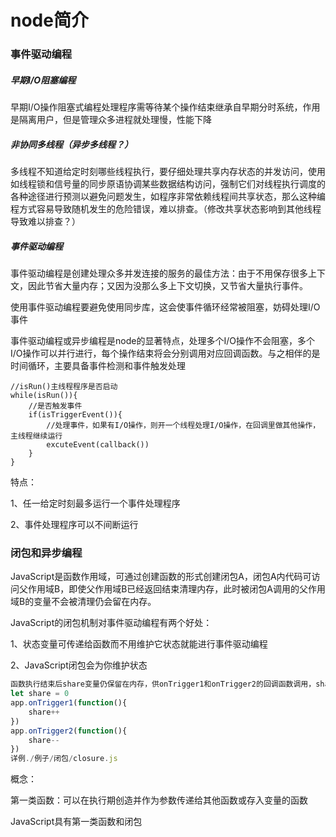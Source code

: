 # node简介

### 事件驱动编程

##### 早期I/O阻塞编程

早期I/O操作阻塞式编程处理程序需等待某个操作结束继承自早期分时系统，作用是隔离用户，但是管理众多进程就处理慢，性能下降

##### 非协同多线程（异步多线程？）

多线程不知道给定时刻哪些线程执行，要仔细处理共享内存状态的并发访问，使用如线程锁和信号量的同步原语协调某些数据结构访问，强制它们对线程执行调度的各种途径进行预测以避免问题发生，如程序非常依赖线程间共享状态，那么这种编程方式容易导致随机发生的危险错误，难以排查。（修改共享状态影响到其他线程导致难以排查？）

##### 事件驱动编程

事件驱动编程是创建处理众多并发连接的服务的最佳方法：由于不用保存很多上下文，因此节省大量内存；又因为没那么多上下文切换，又节省大量执行事件。

使用事件驱动编程要避免使用同步库，这会使事件循环经常被阻塞，妨碍处理I/O事件

事件驱动编程或异步编程是node的显著特点，处理多个I/O操作不会阻塞，多个I/O操作可以并行进行，每个操作结束将会分别调用对应回调函数。与之相伴的是时间循环，主要具备事件检测和事件触发处理

```伪代码
//isRun()主线程程序是否启动
while(isRun()){
	//是否触发事件
	if(isTriggerEvent()){
		//处理事件，如果有I/O操作，则开一个线程处理I/O操作，在回调里做其他操作，主线程继续运行
		excuteEvent(callback())
	}
}
```

特点：

1、任一给定时刻最多运行一个事件处理程序

2、事件处理程序可以不间断运行



### 闭包和异步编程

JavaScript是函数作用域，可通过创建函数的形式创建闭包A，闭包A内代码可访问父作用域B，即使父作用域B已经返回结束清理内存，此时被闭包A调用的父作用域B的变量不会被清理仍会留在内存。

JavaScript的闭包机制对事件驱动编程有两个好处：

1、状态变量可传递给函数而不用维护它状态就能进行事件驱动编程

2、JavaScript闭包会为你维护状态

```javascript
函数执行结束后share变量仍保留在内存，供onTrigger1和onTrigger2的回调函数调用，share变量被onTrigger1和onTrigger2共享
let share = 0
app.onTrigger1(function(){
    share++
})
app.onTrigger2(function(){
    share--
})
详例./例子/闭包/closure.js
```

概念：

第一类函数：可以在执行期创造并作为参数传递给其他函数或存入变量的函数

JavaScript具有第一类函数和闭包

